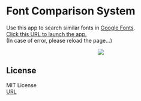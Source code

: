 # Font Comparison System

Use this app to search similar fonts in [Google Fonts](https://fonts.google.com/).  
[Click this URL to launch the app.](https://fontcomparisonsystem.herokuapp.com/)  
(In case of error, please reload the page...)

<div align="center"><img src="https://user-images.githubusercontent.com/40710706/111905014-f11a0180-8a8c-11eb-86f6-d8e07742d0fb.png"></div>

## License
MIT License  
[URL](https://github.com/sshhoo/fcs/blob/main/LICENSE)  
